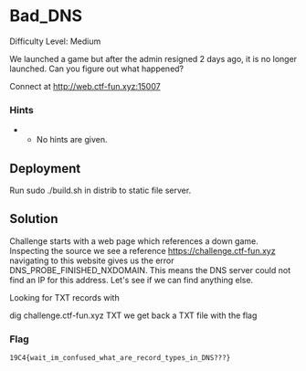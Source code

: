 
# Bad_DNS

Difficulty Level: Medium

We launched a game but after the admin resigned 2 days ago, it is no longer launched. Can you figure out what happened?

Connect at http://web.ctf-fun.xyz:15007



### Hints

- -	No hints are given.

## Deployment

Run  sudo ./build.sh in distrib to static file server.

## Solution

Challenge starts with a web page which references a down game. Inspecting the source we see a reference https://challenge.ctf-fun.xyz navigating to this website gives us the error DNS_PROBE_FINISHED_NXDOMAIN. This means the DNS server could not find an IP for this address. Let's see if we can find anything else.

Looking for TXT records with

dig challenge.ctf-fun.xyz TXT we get back a TXT file with the flag


### Flag
`19C4{wait_im_confused_what_are_record_types_in_DNS???}`
